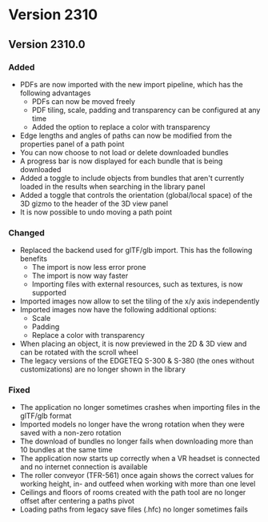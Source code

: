 # Version 2310

## Version 2310.0

### Added

* PDFs are now imported with the new import pipeline, which has the following advantages
    * PDFs can now be moved freely
    * PDF tiling, scale, padding and transparency can be configured at any time
    * Added the option to replace a color with transparency
* Edge lengths and angles of paths can now be modified from the properties panel of a path point
* You can now choose to not load or delete downloaded bundles
* A progress bar is now displayed for each bundle that is being downloaded
* Added a toggle to include objects from bundles that aren't currently loaded in the results when searching in the library panel
* Added a toggle that controls the orientation (global/local space) of the 3D gizmo to the header of the 3D view panel
* It is now possible to undo moving a path point

### Changed

* Replaced the backend used for glTF/glb import. This has the following benefits
    * The import is now less error prone
    * The import is now way faster
    * Importing files with external resources, such as textures, is now supported
* Imported images now allow to set the tiling of the x/y axis independently
* Imported images now have the following additional options:
    * Scale
    * Padding
    * Replace a color with transparency
* When placing an object, it is now previewed in the 2D & 3D view and can be rotated with the scroll wheel
* The legacy versions of the EDGETEQ S-300 & S-380 (the ones without customizations) are no longer shown in the library

### Fixed

* The application no longer sometimes crashes when importing files in the glTF/glb format
* Imported models no longer have the wrong rotation when they were saved with a non-zero rotation
* The download of bundles no longer fails when downloading more than 10 bundles at the same time
* The application now starts up correctly when a VR headset is connected and no internet connection is available
* The roller conveyor (TFR-561) once again shows the correct values for working height, in- and outfeed when working with more than one level
* Ceilings and floors of rooms created with the path tool are no longer offset after centering a paths pivot
* Loading paths from legacy save files (.hfc) no longer sometimes fails
